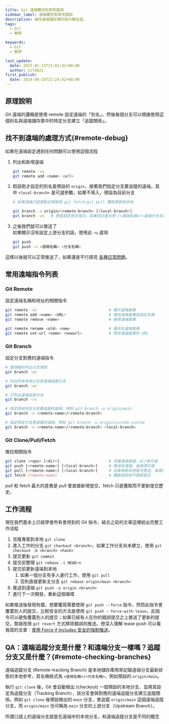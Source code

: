 ```yaml
---
title: Git 遠端概念和常見錯誤
sidebar_label: 遠端概念和常見錯誤
description: 操作遠端儲存庫的指令都在這。
tags:
  - Git
  - 教學

keywords:
  - Git
  - 教學

last_update:
  date: 2025-02-13T23:03:42+08:00
  author: zsl0621
first_publish:
  date: 2024-08-25T22:24:42+08:00
---
```


## 原理說明

Git 遠端的邏輯是使用 remote 設定遠端的「別名」，然後每個分支可以根據使用這個別名與遠端儲存庫中的特定分支建立「追蹤關係」。

## 找不到遠端的處理方式{#remote-debug}

如果在遠端設定遇到任何問題可以使用這個流程

1. 列出和新增遠端

    ```sh
    git remote -vv
    git remote add <name> <url>
    ```

2. 假設剛才設定的別名是預設的 `origin`，接著我們指定分支要追蹤的遠端，其中 `<local-branch>` 是可選參數，如果不填入，預設為目前分支

    ```sh
    # 如果遠端已經更新記得使用 git fetch/git pull 獲取更新到本地

    git branch -u origin/<remote-branch> [<local-branch>]
    git branch -vv   # 檢查設定是否成功，如果成功會出現 [<遠端名稱>/<遠端分支名稱>]
    ```

3. 之後我們就可以推送了  
如果顯示沒有設定上游分支的話，使用此 -u 選項

    ```sh
    git push
    git push -u <遠端名稱> <分支名稱>
    ```

這樣以後就可以正常推送了，如果還是不行請見 [各種日常問題](../troubleshooting/daily-issues#fix-remote-branch)。

## 常用遠端指令列表

### Git Remote

設定遠端名稱和地址的相關指令

```sh
git remote -vv                                # 顯示遠端倉庫
git remote add <name> <URL>                   # 增加遠端倉庫並指定名稱
git remote remove <name>                      # 刪除遠端倉庫

git remote rename <old> <new>                 # 重命名遠端倉庫
git remote set-url <name> <newurl>            # 修改遠端倉庫的 URL
```

### Git Branch

設定分支對應的遠端指令

```sh
# 更詳細的列出分支資訊
git branch -vv

# 列出所有本地分支和遠端追蹤分支
git branch -av

# 只列出遠端追蹤分支
git branch -rv

# 指定目前所在分支要追蹤的遠端，例如 git branch -u origin/main
git branch -u <remote-name>/<remote-branch>

# 指定特定分支要追蹤的遠端，例如 git branch -u origin/custom custom
git branch -u <remote-name>/<remote-branch> <local-branch>
```

### Git Clone/Pull/Fetch

推拉相關指令

```sh
git clone <repo> [<dir>]                      # 克隆遠端倉庫，dir為可選
git push [<remote-name>] [<local-branch>]     # 推送到遠端，後兩項可選
git pull [<remote-name>] [<local-branch>]     # 拉取更新本地提交歷史，後兩項為可選
git fetch [remote-name]                       # 獲取資訊但不更新提交
```

pull 和 fetch 最大的差異是 pull 會直接新增提交，fetch 只是獲取而不更新提交歷史。

## 工作流程

現在我們基本上已經學會所有會用到的 Git 指令，結合之前的文章這裡給出完整工作流程

1. 克隆專案到本地 `git clone`
2. 進入工作的分支 `git checkout <branch>`，如果工作分支尚未建立，使用 `git checkout -b <branch> <hash>`
3. 提交更新 `git commit`
4. 提交前整理 `git rebase -i HEAD~n`
5. 提交前更新遠端到本地
   1. 如果一個分支有多人進行工作，使用 `git pull`
   2. 否則直接更新主分支 `git rebase origin/main <branch>`
6. 推送到遠端 `git push -u origin <branch>`
7. 進行下一次開發，重新這個循環

如果推送後發現有錯，想要覆寫需要使用 `git push --force` 指令，然而此指令會覆蓋別人的提交，比較安全的方法是使用 `git push --force-with-lease`，此指令可以避免覆蓋別人的提交；如果已經有人在你的錯誤提交之上推送了更新的提交，那就改用 `git revert` 方式移除錯誤的推送。想深入理解 lease push 可以看我寫的文章：[使用 Force if Includes 安全的強制推送](../advance/dive-into-force-if-includes)。

## QA：遠端追蹤分支是什麼？和遠端分支一樣嗎？追蹤分支又是什麼？{#remote-checking-branches}

遠端追蹤分支 (Remote-tracking Branch) 是本地儲存庫用來記錄遠端分支最新狀態的本地參考，其名稱格式為 `<遠端名稱>/<分支名稱>`，例如預設的 `origin/main`。

執行 `git clone` 後，Git 會自動檢出 (checkout) 一個預設的本地分支，並將其設定為追蹤分支（Tracking Branch），該分支會與對應的遠端追蹤分支建立追蹤關係。例如 `git clone` 後預設檢出的 `main` 分支，會追蹤 `origin/main` 這個遠端追蹤分支，而 `origin/main` 也可稱為 `main` 分支的上游分支（Upstream Branch）。

所謂口語上的遠端分支就是在遠端中的本地分支，和遠端追蹤分支是不同的概念
